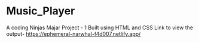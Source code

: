 # Music_Player
A coding Ninjas Majar Project - 1
Built using HTML and CSS
Link to view the output- https://ephemeral-narwhal-f4d007.netlify.app/
